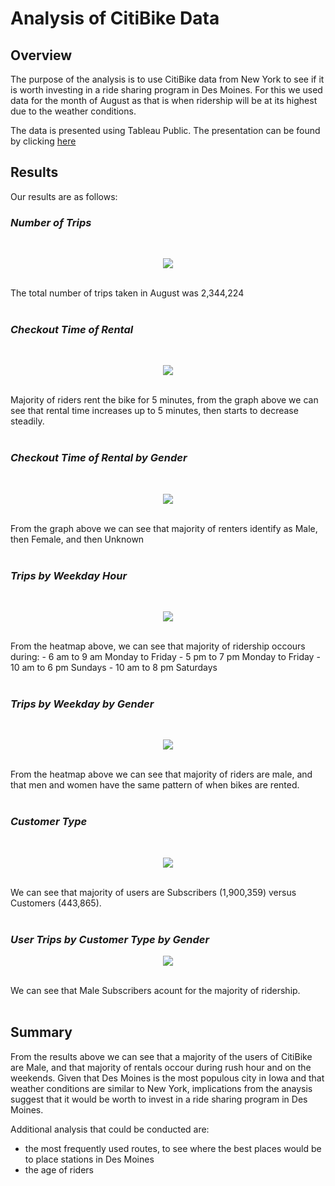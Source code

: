 # Analysis of CitiBike Data

## Overview

The purpose of the analysis is to use CitiBike data from New York to see if it is worth investing in a ride sharing program in Des Moines. For this we used data for the month of August as that is when ridership will be at its highest due to the weather conditions. 

The data is presented using Tableau Public. The presentation can be found by clicking [here](https://public.tableau.com/app/profile/saudia8025/viz/CitiBike_16277480568100/CitiBikeDataChallengeStory#1)

## Results
Our results are as follows:

### *Number of Trips*
<br>
<p align="center">
<img src=https://github.com/smanowar/bikesharing/blob/main/images/image%203.PNG> 
</p>
<br>
The total number of trips taken in August was 2,344,224
<br><br>

### *Checkout Time of Rental*
<br>
<p align="center">
<img src=https://github.com/smanowar/bikesharing/blob/main/images/image%201.PNG> 
</p>
<br>
Majority of riders rent the bike for 5 minutes, from the graph above we can see that rental time increases up to 5 minutes, then starts to decrease steadily.
<br><br>

### *Checkout Time of Rental by Gender*
<br>
<p align="center">
<img src=https://github.com/smanowar/bikesharing/blob/main/images/image%204.PNG> 
</p>
<br>
From the graph above we can see that majority of renters identify as Male, then Female, and then Unknown
<br><br>

### *Trips by Weekday Hour*
<br>
<p align="center">
<img src=https://github.com/smanowar/bikesharing/blob/main/images/image%205.PNG> 
</p>
<br>
From the heatmap above, we can see that majority of ridership occours during: 
- 6 am to 9 am Monday to Friday
- 5 pm to 7 pm Monday to Friday
- 10 am to 6 pm Sundays
- 10 am to 8 pm Saturdays
<br><br>

### *Trips by Weekday by Gender*
<br>
<p align="center">
<img src=https://github.com/smanowar/bikesharing/blob/main/images/image%206.PNG> 
</p>
<br>
From the heatmap above we can see that majority of riders are male, and that men and women have the same pattern of when bikes are rented.
<br><br>

### *Customer Type* 
<br>
<p align="center">
<img src=https://github.com/smanowar/bikesharing/blob/main/images/image%202.PNG> 
</p>
<br>
We can see that majority of users are Subscribers (1,900,359) versus Customers (443,865).
<br><br>

### *User Trips by Customer Type by Gender*
<p align="center">
<img src=https://github.com/smanowar/bikesharing/blob/main/images/image%207.PNG> 
</p>
<br>
We can see that Male Subscribers acount for the majority of ridership.
<br><br>

## Summary
From the results above we can see that a majority of the users of CitiBike are Male, and that majority of rentals occour during rush hour and on the weekends. 
Given that Des Moines is the most populous city in Iowa and that weather conditions are similar to New York, implications from the anaysis suggest that it would be worth to invest in a ride sharing program in Des Moines. 

Additional analysis that could be conducted are:
- the most frequently used routes, to see where the best places would be to place stations in Des Moines
- the age of riders




